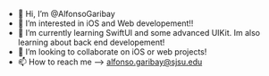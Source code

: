 - 👋 Hi, I’m @AlfonsoGaribay
- 👀 I’m interested in iOS and Web developement!! 
- 🌱 I’m currently learning SwiftUI and some advanced UIKit. Im also learning about back end developement!
- 💞️ I’m looking to collaborate on iOS or web projects!
- 📫 How to reach me --> alfonso.garibay@sjsu.edu

<!---
AlfonsoGaribay/AlfonsoGaribay is a ✨ special ✨ repository because its `README.md` (this file) appears on your GitHub profile.
You can click the Preview link to take a look at your changes.
--->
